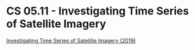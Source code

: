 # CS 05.11 - Investigating Time Series of Satellite Imagery 

[Investigating Time Series of Satellite Imagery (2019)](https://appliedsciences.nasa.gov/join-mission/training/advanced-webinar-investigating-time-series-satellite-imagery)
